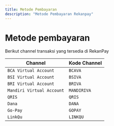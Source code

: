 ```yaml
---
title: Metode Pembayaran
description: "Metode Pembayaran Rekanpay"
---
```



# Metode pembayaran

Berikut channel transaksi yang tersedia di RekanPay

| Channel                   | Kode Channel |
| ------------------------- | :----------- |
| `BCA Virtual Account`     | `BCAVA`      |
| `BSI Virtual Account`     | `BSIVA`      |
| `BRI Virtual Account`     | `BRIVA`      |
| `Mandiri Virtual Account` | `MANDIRIVA`  |
| `QRIS`                    | `QRIS`       |
| `Dana`                    | `DANA`       |
| `Go-Pay`                  | `GOPAY`      |
| `LinkQu`                  | `LINKQU`     |

